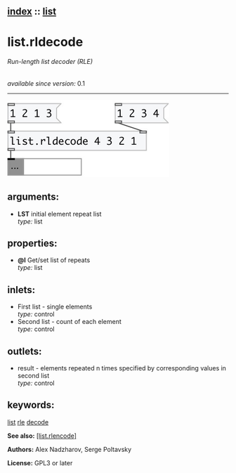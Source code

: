 [index](index.html) :: [list](category_list.html)
---

# list.rldecode

###### Run-length list decoder (RLE)

*available since version:* 0.1

---




[![example](../examples/img/list.rldecode.jpg)](../examples/pd/list.rldecode.pd)



## arguments:

* **LST**
initial element repeat list<br>
_type:_ list<br>





## properties:

* **@l** 
Get/set list of repeats<br>
_type:_ list<br>



## inlets:

* First list - single elements<br>
_type:_ control
* Second list - count of each element<br>
_type:_ control



## outlets:

* result - elements repeated n times specified by corresponding values in second list<br>
_type:_ control



## keywords:

[list](keywords/list.html)
[rle](keywords/rle.html)
[decode](keywords/decode.html)



**See also:**
[\[list.rlencode\]](list.rlencode.html)




**Authors:** Alex Nadzharov, Serge Poltavsky




**License:** GPL3 or later





